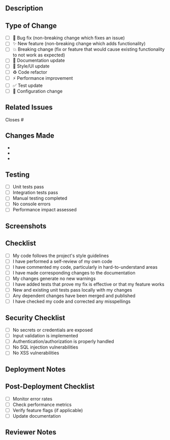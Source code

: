## Description
<!-- Provide a brief description of the changes in this PR -->

## Type of Change
<!-- Mark the relevant option with an "x" -->
- [ ] 🐛 Bug fix (non-breaking change which fixes an issue)
- [ ] ✨ New feature (non-breaking change which adds functionality)
- [ ] 💥 Breaking change (fix or feature that would cause existing functionality to not work as expected)
- [ ] 📝 Documentation update
- [ ] 🎨 Style/UI update
- [ ] ♻️ Code refactor
- [ ] ⚡ Performance improvement
- [ ] ✅ Test update
- [ ] 🔧 Configuration change

## Related Issues
<!-- Link any related issues here -->
Closes #

## Changes Made
<!-- List the specific changes made in this PR -->
- 
- 
- 

## Testing
<!-- Describe the tests you ran to verify your changes -->
- [ ] Unit tests pass
- [ ] Integration tests pass
- [ ] Manual testing completed
- [ ] No console errors
- [ ] Performance impact assessed

## Screenshots
<!-- If applicable, add screenshots to help explain your changes -->

## Checklist
<!-- Mark completed items with an "x" -->
- [ ] My code follows the project's style guidelines
- [ ] I have performed a self-review of my own code
- [ ] I have commented my code, particularly in hard-to-understand areas
- [ ] I have made corresponding changes to the documentation
- [ ] My changes generate no new warnings
- [ ] I have added tests that prove my fix is effective or that my feature works
- [ ] New and existing unit tests pass locally with my changes
- [ ] Any dependent changes have been merged and published
- [ ] I have checked my code and corrected any misspellings

## Security Checklist
- [ ] No secrets or credentials are exposed
- [ ] Input validation is implemented
- [ ] Authentication/authorization is properly handled
- [ ] No SQL injection vulnerabilities
- [ ] No XSS vulnerabilities

## Deployment Notes
<!-- Any special instructions for deployment -->

## Post-Deployment Checklist
- [ ] Monitor error rates
- [ ] Check performance metrics
- [ ] Verify feature flags (if applicable)
- [ ] Update documentation

## Reviewer Notes
<!-- Any specific areas you'd like reviewers to focus on -->